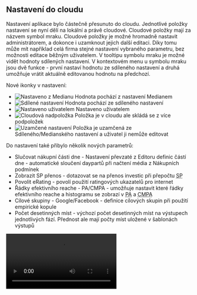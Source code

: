 ﻿---
categories: [fenix]
layout: fenix
---
## Nastavení do cloudu 
Nastavení aplikace bylo částečně přesunuto do cloudu. Jednotlivé položky nastavení se nyní dělí na lokální a právě cloudové. Cloudové položky mají za názvem symbol mraku. 
Cloudové položky je možné hromadně nastavit administrátorem, a dokonce i uzamknout jejich další editaci. Díky tomu může mít například celá firma stejné nastavení vybraného parametru, 
bez možnosti editace běžným uživatelem. V tooltipu symbolu mraku je možné vidět hodnoty sdílených nastavení. V kontextovém menu u symbolu mraku jsou dvě funkce - první nastaví hodnotu ze sdíleného nastavení 
a druhá umožňuje vrátit aktuálně editovanou hodnotu na předchozí.  

Nové ikonky v nastavení:
* ![Nastaveno z Medianu]({{site.url}}/data/nastavenomedianem2.PNG "Nastaveno z Medianu") Hodnota pochází z nastavení Medianem
* ![Sdílené nastavení]({{site.url}}/data/sdilenenastaveni2.PNG "Sdílené nastavení") Hodnota pochází ze sdíleného nastavení
* ![Nastaveno uživatelem]({{site.url}}/data/nastavenouzivatelem2.PNG "Nastaveno uživatelem") Nastaveno uživatelem
* ![Cloudová nadpoložka]({{site.url}}/data/cloudovanadpolozka2.PNG "Cloudová nadpoložka") Položka je v cloudu ale skládá se z více podpoložek 
* ![Uzamčené nastavení]({{site.url}}/data/uzamcenenastaveni2.PNG "Uzamčené nastavení") Položka je uzamčená ze Sdíleného/Medianského nastavení a uživatel ji nemůže editovat


Do nastavení také přibylo několik nových parametrů:
<ul>
<li>Slučovat nákupní části dne - Nastavení převzaté z Editoru definic částí dne - automatické sloučení daypartů při načtení média z Nákupních podmínek</li>
<li>Zobrazit SP přenos - dotazovat se na přenos investic při přepočtu <abbr title="Strategický plán">SP</abbr> </li>
<li>Povolit eRating - povolí použití ratingových ukazatelů pro internet </li>
<li>Řádky efektivního reache - PA/CMPA - umožňuje nastavit které řádky efektivního reache a histogramu se zobrazí v <abbr title="Postanalýza">PA</abbr> a <abbr title="Crossmediální postanalýza">CMPA</abbr> </li>
<li>Cílové skupiny - Google/Facebook - definice cílových skupin při použití empirické kopule </li>
<li>Počet desetinných míst - výchozí počet desetinných míst na výstupech jednotlivých fází. Přednost ale mají počty míst uložené v šablonách výstupů </li>
</ul>


<video src="{{site.url}}/data/nastavenidocloudu.mp4" type="video/mp4" controls>Nové nastavení v Cloudu</video>










